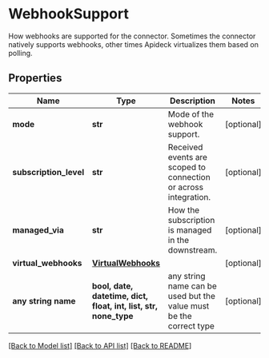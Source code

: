 # WebhookSupport

How webhooks are supported for the connector. Sometimes the connector natively supports webhooks, other times Apideck virtualizes them based on polling.

## Properties
Name | Type | Description | Notes
------------ | ------------- | ------------- | -------------
**mode** | **str** | Mode of the webhook support. | [optional] 
**subscription_level** | **str** | Received events are scoped to connection or across integration. | [optional] 
**managed_via** | **str** | How the subscription is managed in the downstream. | [optional] 
**virtual_webhooks** | [**VirtualWebhooks**](VirtualWebhooks.md) |  | [optional] 
**any string name** | **bool, date, datetime, dict, float, int, list, str, none_type** | any string name can be used but the value must be the correct type | [optional]

[[Back to Model list]](../../README.md#documentation-for-models) [[Back to API list]](../../README.md#documentation-for-api-endpoints) [[Back to README]](../../README.md)


